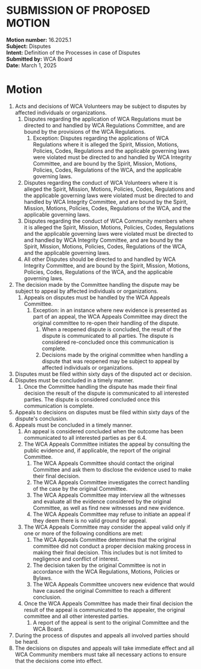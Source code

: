 # SUBMISSION OF PROPOSED MOTION

**Motion number:** 16.2025.1  
**Subject:** Disputes  
**Intent:** Definition of the Processes in case of Disputes  
**Submitted by:** WCA Board  
**Date:** March 1, 2025  

# Motion

1. Acts and decisions of WCA Volunteers may be subject to disputes by affected individuals or organizations.
   1. Disputes regarding the application of WCA Regulations must be directed to and handled by WCA Regulations Committee, and are bound by the provisions of the WCA Regulations.
      1. Exception: Disputes regarding the applications of WCA Regulations where it is alleged the Spirit, Mission, Motions, Policies, Codes, Regulations and the applicable governing laws were violated must be directed to and handled by WCA Integrity Committee, and are bound by the Spirit, Mission, Motions, Policies, Codes, Regulations of the WCA, and the applicable governing laws.
   2. Disputes regarding the conduct of WCA Volunteers where it is alleged the Spirit, Mission, Motions, Policies, Codes, Regulations and the applicable governing laws were violated must be directed to and handled by WCA Integrity Committee, and are bound by the Spirit, Mission, Motions, Policies, Codes, Regulations of the WCA, and the applicable governing laws.
   3. Disputes regarding the conduct of WCA Community members where it is alleged the Spirit, Mission, Motions, Policies, Codes, Regulations and the applicable governing laws were violated must be directed to and handled by WCA Integrity Committee, and are bound by the Spirit, Mission, Motions, Policies, Codes, Regulations of the WCA, and the applicable governing laws. 
   4. All other Disputes should be directed to and handled by WCA Integrity Committee, and are bound by the Spirit, Mission, Motions, Policies, Codes, Regulations of the WCA, and the applicable governing laws.
2. The decision made by the Committee handling the dispute may be subject to appeal by affected individuals or organizations.
   1. Appeals on disputes must be handled by the WCA Appeals Committee.
      1. Exception: in an instance where new evidence is presented as part of an appeal, the WCA Appeals Committee may direct the original committee to re-open their handling of the dispute.
         1. When a reopened dispute is concluded, the result of the dispute is communicated to all parties. The dispute is considered re-concluded once this communication is complete.
         2. Decisions made by the original committee when handling a dispute that was reopened may be subject to appeal by affected individuals or organizations.
3. Disputes must be filed within sixty days of the disputed act or decision.
4. Disputes must be concluded in a timely manner.
   1. Once the Committee handling the dispute has made their final decision the result of the dispute is communicated to all interested parties. The dispute is considered concluded once this communication is complete.
5. Appeals to decisions on disputes must be filed within sixty days of the dispute's conclusion.
6. Appeals must be concluded in a timely manner.
   1. An appeal is considered concluded when the outcome has been communicated to all interested parties as per 6.4.
   2. The WCA Appeals Committee initiates the appeal by consulting the public evidence and, if applicable, the report of the original Committee.
      1. The WCA Appeals Committee should contact the original Committee and ask them to disclose the evidence used to make their final decision.
      2. The WCA Appeals Committee investigates the correct handling of the case by the original Committee.
      3. The WCA Appeals Committee may interview all the witnesses and evaluate all the evidence considered by the original Committee, as well as find new witnesses and new evidence.
      4. The WCA Appeals Committee may refuse to initiate an appeal if they deem there is no valid ground for appeal.
   3. The WCA Appeals Committee may consider the appeal valid only if one or more of the following conditions are met:
      1. The WCA Appeals Committee determines that the original committee did not conduct a proper decision making process in making their final decision. This includes but is not limited to negligence and conflict of interest.
      2. The decision taken by the original Committee is not in accordance with the WCA Regulations, Motions, Policies or Bylaws.
      3. The WCA Appeals Committee uncovers new evidence that would have caused the original Committee to reach a different conclusion.
   4. Once the WCA Appeals Committee has made their final decision the result of the appeal is communicated to the appealer, the original committee and all other interested parties.
      1. A report of the appeal is sent to the original Committee and the WCA Board. 
7. During the process of disputes and appeals all involved parties should be heard.
8. The decisions on disputes and appeals will take immediate effect and all WCA Community members must take all necessary actions to ensure that the decisions come into effect.
